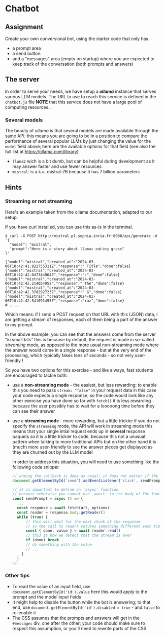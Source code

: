 # Chatbot

## Assignment

Create your own conversional bot, using the starter code that only has

- a prompt area
- a send button
- and a "messages" area (empty on startup) where you are expected to keep track
  of the conversation (both prompts and answers)

## The server

In order to serve your needs, we have setup a ***ollama*** instance that serves
various LLM models.
The URL to use to reach this service is defined in the `chatbot.js` file
**NOTE** that this service does not have a large pool of computing resources..

### Several models

The beauty of *ollama* is that several models are made available through the
same API; this means you are going to be in a position to compare the
performance of several popular LLMs by just changing the value for the `model`
field above; here are the available options for that field (see also the full list at <https://ollama.com/library>)

- `llama2` wich is a bit dumb, but can be helpful during development as it may
  answer faster and use fewer resources
- `mistral`: is a.k.a. mistral-7B because it has 7 billion parameters

## Hints

### Streaming or not streaming

Here's an example taken from the ollama documentation, adapted to our setup.

If you have curl installed, you can use this as-is in the terminal.

```console
$ curl -X POST http://mistral.pl.sophia.inria.fr:8080/api/generate -d '{
  "model": "mistral",
  "prompt":"Here is a story about llamas eating grass"
}'

{"model":"mistral","created_at":"2024-03-06T10:42:41.922755311Z","response":" Title","done":false}
{"model":"mistral","created_at":"2024-03-06T10:42:42.047344064Z","response":":","done":false}
{"model":"mistral","created_at":"2024-03-06T10:42:42.21405405Z","response":" The","done":false}
{"model":"mistral","created_at":"2024-03-06T10:42:42.378292723Z","response":" G","done":false}
{"model":"mistral","created_at":"2024-03-06T10:42:42.541091495Z","response":"raz","done":false}
# ....
```

Which means: if I send a POST request on that URL with this (JSON) data, I am
getting a stream of responses, each of them being a part of the answer to my
prompt.

In the above example, you can see that the answers come from the server "in small bits"
this is because by default, the request is made in so-called *streaming* mode,
as opposed to the more usual non-streaming mode where the answer would come in a
single response - but at the very end of the processing, which typically takes
tens of seconds - so not very user-friendly !

So you have two options for this exercise - and like always, fast students are encouraged to tackle both:

- use a **non-streaming mode** - the easiest, but less rewarding:
  to enable this you need to pass `stream: "false"` in your request data
  in this case your code expects a single response, so the code would look like
  any other exercise you have done so far with `fetch()`
  it is less rewarding because the user possibly has to wait for a looooong time
  before they can see their answer
- use a **streaming mode** - more rewarding, but a little trickier
  if you do not specify the `streaming` mode, the API will work in streaming
  mode
  this means that your single intial request ends up in **several** response paquets
  so it is a little trickier to code, because this not a unusual pattern when
  talking to more traditional APIs
  but on the other hand it is (much) more user-friendly to see the answer pieces
  get displayed as they are churned out by the LLM model

  in order to address this situation, you will need to use something like the
  following code snippet

  ```js
  // arming the callback is done as usual; it does not matter if the function is async or not
  document.getElementById('send').addEventListener('click', sendPrompt)

  // it is important to define an 'async' function
  // because otherwise you cannot use 'await' in the body of the function
  const sendPrompt = async () => {
    ...
    const response = await fetch(url, options)
    const reader = response.body.getReader()
    while (true) {
        // this will wait for the next chunk of the response
        // so the call to read() returns something different each time
        const { done, value } = await reader.read()
        // this is how we detect that the stream is over
        if (done) break
        // do something with the value
        // ...
      }
    }
  //...
  ```

### Other tips

- To read the value of an input field, use `document.getElementById('id').value`
  here this would apply to the prompt and the model input fields
- It might help to disable the button while the bot is answering;
  to that end, use `document.getElementById('id').disabled = true` - and `false` to re-enable it
- The CSS assumes that the prompts and answers will get in the `#messages` div, one after the other;
  your code should make sure to respect this assumption, or you'll need to rewrite parts of the CSS
